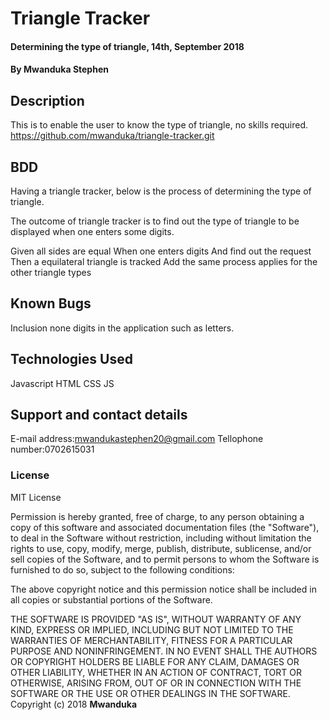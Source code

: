 # Triangle Tracker
#### Determining the type of triangle, 14th, September 2018
#### By **Mwanduka Stephen**
## Description
This is to enable the user to know the type of triangle, no skills required.
https://github.com/mwanduka/triangle-tracker.git
## BDD
Having a triangle tracker, below is the process of determining the type of triangle.

The outcome of triangle tracker is to find out the type of triangle to be displayed when one enters some digits.

Given all sides are equal
When one enters digits
And find out the request
Then a equilateral triangle is tracked
Add the same process applies for the other triangle types
## Known Bugs
Inclusion none digits in the application such as letters.
## Technologies Used
Javascript
HTML
CSS
JS
## Support and contact details
E-mail address:mwandukastephen20@gmail.com
Tellophone number:0702615031
### License

MIT License

Permission is hereby granted, free of charge, to any person obtaining a copy
of this software and associated documentation files (the "Software"), to deal
in the Software without restriction, including without limitation the rights
to use, copy, modify, merge, publish, distribute, sublicense, and/or sell
copies of the Software, and to permit persons to whom the Software is
furnished to do so, subject to the following conditions:

The above copyright notice and this permission notice shall be included in all
copies or substantial portions of the Software.

THE SOFTWARE IS PROVIDED "AS IS", WITHOUT WARRANTY OF ANY KIND, EXPRESS OR
IMPLIED, INCLUDING BUT NOT LIMITED TO THE WARRANTIES OF MERCHANTABILITY,
FITNESS FOR A PARTICULAR PURPOSE AND NONINFRINGEMENT. IN NO EVENT SHALL THE
AUTHORS OR COPYRIGHT HOLDERS BE LIABLE FOR ANY CLAIM, DAMAGES OR OTHER
LIABILITY, WHETHER IN AN ACTION OF CONTRACT, TORT OR OTHERWISE, ARISING FROM,
OUT OF OR IN CONNECTION WITH THE SOFTWARE OR THE USE OR OTHER DEALINGS IN THE
SOFTWARE.
Copyright (c) 2018 **Mwanduka**
